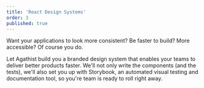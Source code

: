 ```yaml
---
title: 'React Design Systems'
order: 3
published: true
---
```


Want your applications to look more consistent? Be faster to build? More accessible? Of course you do.

Let Agathist build you a branded design system that enables your teams to deliver better products faster. We'll not only write the components (and the tests), we'll also set you up with Storybook, an automated visual testing and documentation tool, so you're team is ready to roll right away.
